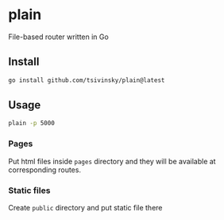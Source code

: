 # plain

File-based router written in Go

## Install

```bash
go install github.com/tsivinsky/plain@latest
```

## Usage

```bash
plain -p 5000
```

### Pages

Put html files inside `pages` directory and they will be available at corresponding routes.

### Static files

Create `public` directory and put static file there
